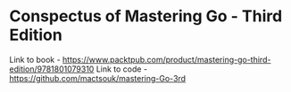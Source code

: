 # Conspectus of Mastering Go - Third Edition

Link to book - <https://www.packtpub.com/product/mastering-go-third-edition/9781801079310>
Link to code - <https://github.com/mactsouk/mastering-Go-3rd>
